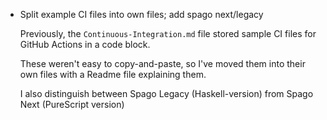 * Split example CI files into own files; add spago next/legacy

  Previously, the `Continuous-Integration.md` file stored
  sample CI files for GitHub Actions in a code block.

  These weren't easy to copy-and-paste, so I've moved them
  into their own files with a Readme file explaining them.

  I also distinguish between Spago Legacy (Haskell-version)
  from Spago Next (PureScript version)
